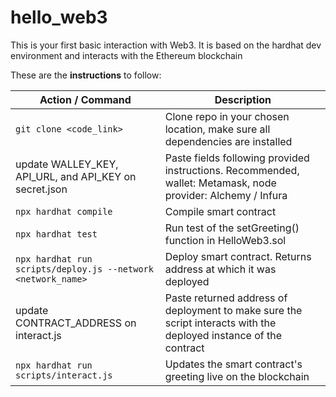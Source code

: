 # hello_web3

This is your first basic interaction with Web3. 
It is based on the hardhat dev environment and interacts with the Ethereum blockchain

These are the **instructions** to follow:

| Action / Command | Description |
| --- | --- |
| `git clone <code_link>` | Clone repo in your chosen location, make sure all dependencies are installed |
| update WALLEY_KEY, API_URL, and API_KEY on secret.json | Paste fields following provided instructions. Recommended, wallet: Metamask, node provider: Alchemy / Infura |
| `npx hardhat compile` | Compile smart contract |
| `npx hardhat test` | Run test of the setGreeting() function in HelloWeb3.sol |
| `npx hardhat run scripts/deploy.js --network <network_name>` | Deploy smart contract. Returns address at which it was deployed |
| update CONTRACT_ADDRESS on interact.js | Paste returned address of deployment to make sure the script interacts with the deployed instance of the contract |
| `npx hardhat run scripts/interact.js` | Updates the smart contract's greeting live on the blockchain |
